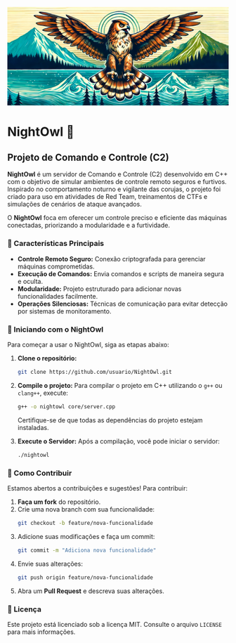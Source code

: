 ![NightOwl Logo](docs/Finally_NightOwlc2_Banner.png)

# NightOwl 🦉

## Projeto de Comando e Controle (C2)

**NightOwl** é um servidor de Comando e Controle (C2) desenvolvido em C++ com o objetivo de simular ambientes de controle remoto seguros e furtivos. Inspirado no comportamento noturno e vigilante das corujas, o projeto foi criado para uso em atividades de Red Team, treinamentos de CTFs e simulações de cenários de ataque avançados.

O **NightOwl** foca em oferecer um controle preciso e eficiente das máquinas conectadas, priorizando a modularidade e a furtividade. 

### 🦉 Características Principais
- **Controle Remoto Seguro:** Conexão criptografada para gerenciar máquinas comprometidas.
- **Execução de Comandos:** Envia comandos e scripts de maneira segura e oculta.
- **Modularidade:** Projeto estruturado para adicionar novas funcionalidades facilmente.
- **Operações Silenciosas:** Técnicas de comunicação para evitar detecção por sistemas de monitoramento.

### 🚀 Iniciando com o NightOwl
Para começar a usar o NightOwl, siga as etapas abaixo:

1. **Clone o repositório:**
   ```bash
   git clone https://github.com/usuario/NightOwl.git
   ```

2. **Compile o projeto:**
   Para compilar o projeto em C++ utilizando o `g++` ou `clang++`, execute:
   ```bash
   g++ -o nightowl core/server.cpp
   ```
   Certifique-se de que todas as dependências do projeto estejam instaladas.

3. **Execute o Servidor:**
   Após a compilação, você pode iniciar o servidor:
   ```bash
   ./nightowl
   ```

### 🤝 Como Contribuir
Estamos abertos a contribuições e sugestões! Para contribuir:

1. **Faça um fork** do repositório.
2. Crie uma nova branch com sua funcionalidade:
   ```bash
   git checkout -b feature/nova-funcionalidade
   ```
3. Adicione suas modificações e faça um commit:
   ```bash
   git commit -m "Adiciona nova funcionalidade"
   ```
4. Envie suas alterações:
   ```bash
   git push origin feature/nova-funcionalidade
   ```
5. Abra um **Pull Request** e descreva suas alterações.

### 📜 Licença
Este projeto está licenciado sob a licença MIT. Consulte o arquivo `LICENSE` para mais informações.
